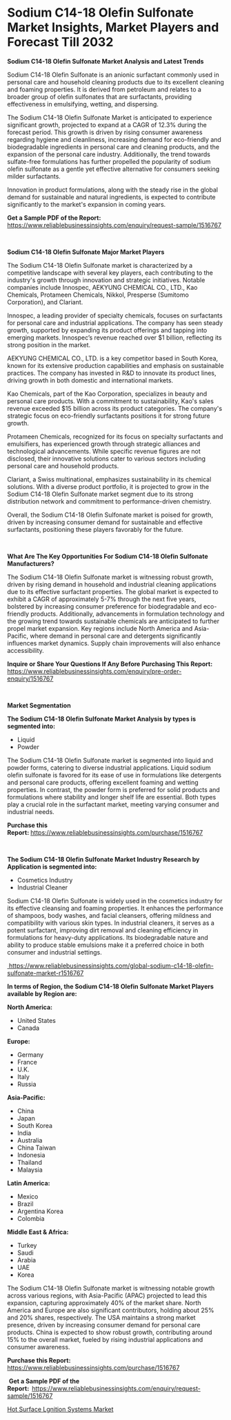 <p><h1>Sodium C14-18 Olefin Sulfonate Market Insights, Market Players and Forecast Till 2032</h1></p><p><strong>Sodium C14-18 Olefin Sulfonate Market Analysis and Latest Trends</strong></p>
<p><p>Sodium C14-18 Olefin Sulfonate is an anionic surfactant commonly used in personal care and household cleaning products due to its excellent cleaning and foaming properties. It is derived from petroleum and relates to a broader group of olefin sulfonates that are surfactants, providing effectiveness in emulsifying, wetting, and dispersing.</p><p>The Sodium C14-18 Olefin Sulfonate Market is anticipated to experience significant growth, projected to expand at a CAGR of 12.3% during the forecast period. This growth is driven by rising consumer awareness regarding hygiene and cleanliness, increasing demand for eco-friendly and biodegradable ingredients in personal care and cleaning products, and the expansion of the personal care industry. Additionally, the trend towards sulfate-free formulations has further propelled the popularity of sodium olefin sulfonate as a gentle yet effective alternative for consumers seeking milder surfactants. </p><p>Innovation in product formulations, along with the steady rise in the global demand for sustainable and natural ingredients, is expected to contribute significantly to the market's expansion in coming years.</p></p>
<p><strong>Get a Sample PDF of the Report:&nbsp;</strong> <a href="https://www.reliablebusinessinsights.com/enquiry/request-sample/1516767?utm_campaign=2440&utm_medium=2&utm_source=Github&utm_content=ia&utm_term=30032025&utm_id=sodium-c14-18-olefin-sulfonate">https://www.reliablebusinessinsights.com/enquiry/request-sample/1516767</a></p>
<p>&nbsp;</p>
<p><strong>Sodium C14-18 Olefin Sulfonate Major Market Players</strong></p>
<p><p>The Sodium C14-18 Olefin Sulfonate market is characterized by a competitive landscape with several key players, each contributing to the industry's growth through innovation and strategic initiatives. Notable companies include Innospec, AEKYUNG CHEMICAL CO., LTD., Kao Chemicals, Protameen Chemicals, Nikkol, Presperse (Sumitomo Corporation), and Clariant.</p><p>Innospec, a leading provider of specialty chemicals, focuses on surfactants for personal care and industrial applications. The company has seen steady growth, supported by expanding its product offerings and tapping into emerging markets. Innospec’s revenue reached over $1 billion, reflecting its strong position in the market.</p><p>AEKYUNG CHEMICAL CO., LTD. is a key competitor based in South Korea, known for its extensive production capabilities and emphasis on sustainable practices. The company has invested in R&D to innovate its product lines, driving growth in both domestic and international markets.</p><p>Kao Chemicals, part of the Kao Corporation, specializes in beauty and personal care products. With a commitment to sustainability, Kao's sales revenue exceeded $15 billion across its product categories. The company's strategic focus on eco-friendly surfactants positions it for strong future growth.</p><p>Protameen Chemicals, recognized for its focus on specialty surfactants and emulsifiers, has experienced growth through strategic alliances and technological advancements. While specific revenue figures are not disclosed, their innovative solutions cater to various sectors including personal care and household products.</p><p>Clariant, a Swiss multinational, emphasizes sustainability in its chemical solutions. With a diverse product portfolio, it is projected to grow in the Sodium C14-18 Olefin Sulfonate market segment due to its strong distribution network and commitment to performance-driven chemistry.</p><p>Overall, the Sodium C14-18 Olefin Sulfonate market is poised for growth, driven by increasing consumer demand for sustainable and effective surfactants, positioning these players favorably for the future.</p></p>
<p>&nbsp;</p>
<p><strong>What Are The Key Opportunities For Sodium C14-18 Olefin Sulfonate Manufacturers?</strong></p>
<p><p>The Sodium C14-18 Olefin Sulfonate market is witnessing robust growth, driven by rising demand in household and industrial cleaning applications due to its effective surfactant properties. The global market is expected to exhibit a CAGR of approximately 5-7% through the next five years, bolstered by increasing consumer preference for biodegradable and eco-friendly products. Additionally, advancements in formulation technology and the growing trend towards sustainable chemicals are anticipated to further propel market expansion. Key regions include North America and Asia-Pacific, where demand in personal care and detergents significantly influences market dynamics. Supply chain improvements will also enhance accessibility.</p></p>
<p><strong>Inquire or Share Your Questions If Any Before Purchasing This Report:</strong> <a href="https://www.reliablebusinessinsights.com/enquiry/pre-order-enquiry/1516767?utm_campaign=2440&utm_medium=2&utm_source=Github&utm_content=ia&utm_term=30032025&utm_id=sodium-c14-18-olefin-sulfonate">https://www.reliablebusinessinsights.com/enquiry/pre-order-enquiry/1516767</a></p>
<p>&nbsp;</p>
<p><strong>Market Segmentation</strong></p>
<p><strong>The Sodium C14-18 Olefin Sulfonate Market Analysis by types is segmented into:</strong></p>
<p><ul><li>Liquid</li><li>Powder</li></ul></p>
<p><p>The Sodium C14-18 Olefin Sulfonate market is segmented into liquid and powder forms, catering to diverse industrial applications. Liquid sodium olefin sulfonate is favored for its ease of use in formulations like detergents and personal care products, offering excellent foaming and wetting properties. In contrast, the powder form is preferred for solid products and formulations where stability and longer shelf life are essential. Both types play a crucial role in the surfactant market, meeting varying consumer and industrial needs.</p></p>
<p><strong>Purchase this Report:&nbsp;</strong><a href="https://www.reliablebusinessinsights.com/purchase/1516767?utm_campaign=2440&utm_medium=2&utm_source=Github&utm_content=ia&utm_term=30032025&utm_id=sodium-c14-18-olefin-sulfonate">https://www.reliablebusinessinsights.com/purchase/1516767</a></p>
<p>&nbsp;</p>
<p><strong>The Sodium C14-18 Olefin Sulfonate Market Industry Research by Application is segmented into:</strong></p>
<p><ul><li>Cosmetics Industry</li><li>Industrial Cleaner</li></ul></p>
<p><p>Sodium C14-18 Olefin Sulfonate is widely used in the cosmetics industry for its effective cleansing and foaming properties. It enhances the performance of shampoos, body washes, and facial cleansers, offering mildness and compatibility with various skin types. In industrial cleaners, it serves as a potent surfactant, improving dirt removal and cleaning efficiency in formulations for heavy-duty applications. Its biodegradable nature and ability to produce stable emulsions make it a preferred choice in both consumer and industrial settings.</p></p>
<p><a href="https://www.reliablebusinessinsights.com/global-sodium-c14-18-olefin-sulfonate-market-r1516767?utm_campaign=2440&utm_medium=2&utm_source=Github&utm_content=ia&utm_term=30032025&utm_id=sodium-c14-18-olefin-sulfonate">&nbsp;https://www.reliablebusinessinsights.com/global-sodium-c14-18-olefin-sulfonate-market-r1516767</a></p>
<p><strong>In terms of Region, the Sodium C14-18 Olefin Sulfonate Market Players available by Region are:</strong></p>
<p>
    <p> <strong> North America: </strong>
        <ul>
            <li>United States</li>
            <li>Canada</li>
        </ul>
        </p> 
    <p> <strong> Europe: </strong>
        <ul>
            <li>Germany</li>
            <li>France</li>
            <li>U.K.</li>
            <li>Italy</li>
            <li>Russia</li>
        </ul>
        </p> 
    <p> <strong> Asia-Pacific: </strong>
        <ul>
            <li>China</li>
            <li>Japan</li>
            <li>South Korea</li>
            <li>India</li>
            <li>Australia</li>
            <li>China Taiwan</li>
            <li>Indonesia</li>
            <li>Thailand</li>
            <li>Malaysia</li>
        </ul>
        </p> 
    <p> <strong> Latin America: </strong>
        <ul>
            <li>Mexico</li>
            <li>Brazil</li>
            <li>Argentina Korea</li>
            <li>Colombia</li>
        </ul>
        </p> 
    <p> <strong> Middle East & Africa: </strong>
        <ul>
            <li>Turkey</li>
            <li>Saudi</li>
            <li>Arabia</li>
            <li>UAE</li>
            <li>Korea</li>
        </ul>
    </p>
    </p>
<p><p>The Sodium C14-18 Olefin Sulfonate market is witnessing notable growth across various regions, with Asia-Pacific (APAC) projected to lead this expansion, capturing approximately 40% of the market share. North America and Europe are also significant contributors, holding about 25% and 20% shares, respectively. The USA maintains a strong market presence, driven by increasing consumer demand for personal care products. China is expected to show robust growth, contributing around 15% to the overall market, fueled by rising industrial applications and consumer awareness.</p></p>
<p><strong>Purchase this Report: </strong><a href="https://www.reliablebusinessinsights.com/purchase/1516767?utm_campaign=2440&utm_medium=2&utm_source=Github&utm_content=ia&utm_term=30032025&utm_id=sodium-c14-18-olefin-sulfonate">https://www.reliablebusinessinsights.com/purchase/1516767</a></p>
<p>&nbsp;<strong>Get a Sample PDF of the Report:&nbsp;&nbsp;</strong><a href="https://www.reliablebusinessinsights.com/enquiry/request-sample/1516767?utm_campaign=2440&utm_medium=2&utm_source=Github&utm_content=ia&utm_term=30032025&utm_id=sodium-c14-18-olefin-sulfonate">https://www.reliablebusinessinsights.com/enquiry/request-sample/1516767</a></p>
<p><strong></strong></p>
<p><p><a href="https://github.com/NargisHussain75/Market-Research-Report-List-2/blob/main/hot-surface-lgnition-systems-market.md?utm_campaign=2440&utm_medium=2&utm_source=Github&utm_content=ia&utm_term=30032025&utm_id=sodium-c14-18-olefin-sulfonate">Hot Surface Lgnition Systems Market</a></p></p>
